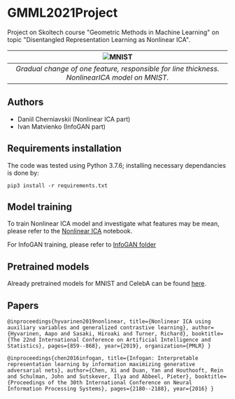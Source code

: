 # GMML2021Project
Project on Skoltech course "Geometric Methods in Machine Learning" on topic "Disentangled Representation Learning as Nonlinear ICA".

| ![MNIST](https://i.imgur.com/TONdCeH.png) |
|:--:| 
| *Gradual change of one feature, responsible for line thickness. NonlinearICA model on MNIST.* |


## Authors

 - Daniil Cherniavskii (Nonlinear ICA part)
 - Ivan Matvienko (InfoGAN part)

## Requirements installation

The code was tested using Python 3.7.6; installing necessary dependancies is done by:

```
pip3 install -r requirements.txt
```

## Model training

To train Nonlinear ICA model and investigate what features may be mean, please refer to the [Nonlinear ICA](https://github.com/danchern97/GMML2021Project/blob/nonlinear_ica/nonlinear_ica/NonLinearICA.ipynb) notebook.

For InfoGAN training, please refer to [InfoGAN folder](https://github.com/danchern97/GMML2021Project/tree/main/infogan)

## Pretrained models

Already pretrained models for MNIST and CelebA can be found [here](https://drive.google.com/drive/folders/1_AehTiuZSL6mJ-9MEquCoZtRuB6t879q?usp=sharing).

## Papers 

`@inproceedings{hyvarinen2019nonlinear,
  title={Nonlinear ICA using auxiliary variables and generalized contrastive learning},
  author={Hyvarinen, Aapo and Sasaki, Hiroaki and Turner, Richard},
  booktitle={The 22nd International Conference on Artificial Intelligence and Statistics},
  pages={859--868},
  year={2019},
  organization={PMLR}
}`

`@inproceedings{chen2016infogan,
  title={Infogan: Interpretable representation learning by information maximizing generative adversarial nets},
  author={Chen, Xi and Duan, Yan and Houthooft, Rein and Schulman, John and Sutskever, Ilya and Abbeel, Pieter},
  booktitle={Proceedings of the 30th International Conference on Neural Information Processing Systems},
  pages={2180--2188},
  year={2016}
}`
